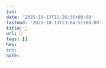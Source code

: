 ```yaml
---
ivs:
date: '2025-10-13T11:26:36+08:00'
lastmod: '2025-10-13T13:04:51+08:00'
title: 󰑴
url: 󰑴
tags: []
hex: 
src:
note:
---
```

